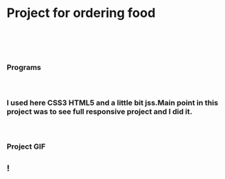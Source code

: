 <h1>Project for ordering food <h1> <br>

<h3>Programs <h3> <br>
<p> <strong>I used here CSS3 HTML5 and a little bit jss.Main point in this project was to see full responsive project and I did it.<strong> <p> <br>

<h3>Project GIF<h3>

! [](order-food-gif.gif)